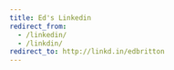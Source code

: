 ```yaml
---
title: Ed's Linkedin
redirect_from:
  - /linkedin/
  - /linkdin/
redirect_to: http://linkd.in/edbritton
---
```

